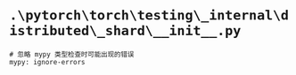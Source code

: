 # `.\pytorch\torch\testing\_internal\distributed\_shard\__init__.py`

```
# 忽略 mypy 类型检查时可能出现的错误
mypy: ignore-errors
```